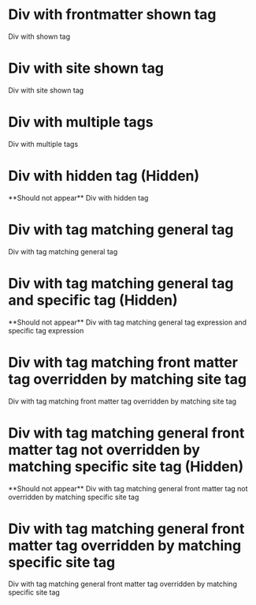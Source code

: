 
# Div with frontmatter shown tag
<div tags="tag-frontmatter-shown">
Div with shown tag
</div>

# Div with site shown tag
<div tags="tag-site-shown">
Div with site shown tag
</div>

# Div with multiple tags
<div tags="tag-site-shown tag-other">
Div with multiple tags
</div>

# Div with hidden tag (Hidden)
<div tags="tag-hidden">
**Should not appear** Div with hidden tag
</div>

<include src="testIncludeFileTags.md" />

# Div with tag matching general tag
<div tags="tag-exp-shown">
Div with tag matching general tag
</div>

# Div with tag matching general tag and specific tag (Hidden)
<div tags="tag-exp-hidden">
**Should not appear** Div with tag matching general tag expression and specific tag expression
</div>

# Div with tag matching front matter tag overridden by matching site tag
<div tags="tag-site-override-shown">
Div with tag matching front matter tag overridden by matching site tag
</div>

# Div with tag matching general front matter tag not overridden by matching specific site tag (Hidden)
<div tags="tag-site-override-hidden">
**Should not appear** Div with tag matching general front matter tag not overridden by matching specific site tag
</div>

# Div with tag matching general front matter tag overridden by matching specific site tag
<div tags="tag-site-override-shown">
Div with tag matching general front matter tag overridden by matching specific site tag
</div>